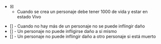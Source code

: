 - [x] - Cuando se crea un personaje debe tener 1000 de vida y estar en estado Vivo
- [] - Cuando no hay más de un personaje no se puede inflingir daño 
- [] - Un personaje no puede infligirse daño a si mismo
- [] - Un personaje no puede inflingir daño a otro personaje si está muerto
